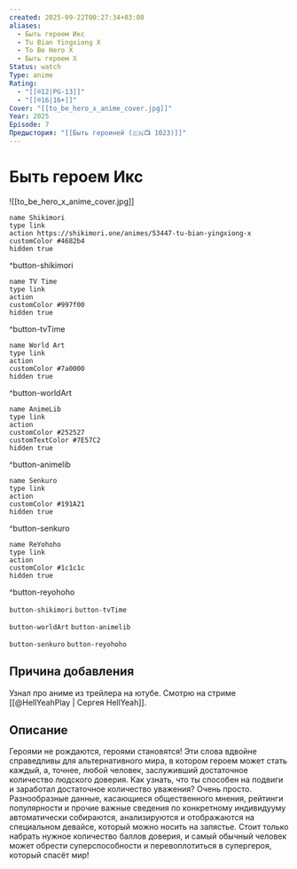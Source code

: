 ```yaml
---
created: 2025-09-22T00:27:34+03:00
aliases:
  - Быть героем Икс
  - Tu Bian Yingxiong X
  - To Be Hero X
  - Быть героем Х
Status: watch
Type: anime
Rating:
  - "[[®️12|PG-13]]"
  - "[[®️16|16+]]"
Cover: "[[to_be_hero_x_anime_cover.jpg]]"
Year: 2025
Episode: 7
Предыстория: "[[Быть героиней (🇨🇳📺 1023)]]"
---
```


# Быть героем Икс

![[to_be_hero_x_anime_cover.jpg]]


```button
name Shikimori
type link
action https://shikimori.one/animes/53447-tu-bian-yingxiong-x
customColor #4682b4
hidden true
```
^button-shikimori

```button
name TV Time
type link
action 
customColor #997f00
hidden true
```
^button-tvTime

```button
name World Art
type link
action 
customColor #7a0000
hidden true
```
^button-worldArt

```button
name AnimeLib
type link
action 
customColor #252527
customTextColor #7E57C2
hidden true
```
^button-animelib

```button
name Senkuro
type link
action 
customColor #191A21
hidden true
```
^button-senkuro

```button
name ReYohoho
type link
action 
customColor #1c1c1c
hidden true
```
^button-reyohoho



`button-shikimori` `button-tvTime`

`button-worldArt` `button-animelib`

`button-senkuro` `button-reyohoho`



## Причина добавления

Узнал про аниме из трейлера на ютубе.
Смотрю на стриме [[@HellYeahPlay | Сергея HellYeah]].


## Описание

Героями не рождаются, героями становятся! Эти слова вдвойне справедливы для альтернативного мира, в котором героем может стать каждый, а, точнее, любой человек, заслуживший достаточное количество людского доверия. Как узнать, что ты способен на подвиги и заработал достаточное количество уважения? Очень просто. Разнообразные данные, касающиеся общественного мнения, рейтинги популярности и прочие важные сведения по конкретному индивидууму автоматически собираются, анализируются и отображаются на специальном девайсе, который можно носить на запястье.
Стоит только набрать нужное количество баллов доверия, и самый обычный человек может обрести суперспособности и перевоплотиться в супергероя, который спасёт мир!
